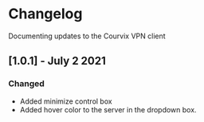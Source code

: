 # Changelog

Documenting updates to the Courvix VPN client


## [1.0.1] - July 2 2021
### Changed
- Added minimize control box
- Added hover color to the server in the dropdown box.
